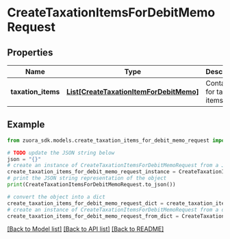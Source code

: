 # CreateTaxationItemsForDebitMemoRequest


## Properties

Name | Type | Description | Notes
------------ | ------------- | ------------- | -------------
**taxation_items** | [**List[CreateTaxationItemForDebitMemo]**](CreateTaxationItemForDebitMemo.md) | Container for taxation items.  | [optional] 

## Example

```python
from zuora_sdk.models.create_taxation_items_for_debit_memo_request import CreateTaxationItemsForDebitMemoRequest

# TODO update the JSON string below
json = "{}"
# create an instance of CreateTaxationItemsForDebitMemoRequest from a JSON string
create_taxation_items_for_debit_memo_request_instance = CreateTaxationItemsForDebitMemoRequest.from_json(json)
# print the JSON string representation of the object
print(CreateTaxationItemsForDebitMemoRequest.to_json())

# convert the object into a dict
create_taxation_items_for_debit_memo_request_dict = create_taxation_items_for_debit_memo_request_instance.to_dict()
# create an instance of CreateTaxationItemsForDebitMemoRequest from a dict
create_taxation_items_for_debit_memo_request_from_dict = CreateTaxationItemsForDebitMemoRequest.from_dict(create_taxation_items_for_debit_memo_request_dict)
```
[[Back to Model list]](../README.md#documentation-for-models) [[Back to API list]](../README.md#documentation-for-api-endpoints) [[Back to README]](../README.md)


